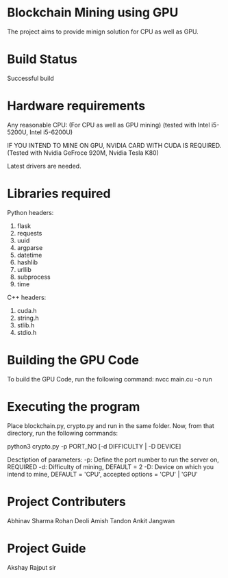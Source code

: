 # Blockchain Mining using GPU
The project aims to provide minign solution for CPU as well as GPU.

# Build Status
Successful build

# Hardware requirements
Any reasonable CPU: (For CPU as well as GPU mining)
(tested with Intel i5-5200U, Intel i5-6200U)

IF YOU INTEND TO MINE ON GPU, NVIDIA CARD WITH CUDA IS REQUIRED.
(Tested with Nvidia GeFroce 920M, Nvidia Tesla K80)

Latest drivers are needed.

# Libraries required
Python headers:
  1. flask
  2. requests
  3. uuid
  4. argparse
  5. datetime
  6. hashlib
  7. urllib
  8. subprocess
  9. time

C++ headers:
1. cuda.h
2. string.h
3. stlib.h
4. stdio.h

# Building the GPU Code
To build the GPU Code, run the following command:
  nvcc main.cu -o run
 
#  Executing the program
Place blockchain.py, crypto.py and run in the same folder.
Now, from that directory, run the following commands:

  python3 crypto.py -p PORT_NO [-d DIFFICULTY | -D DEVICE]

Desctiption of parameters:
  -p: Define the port number to run the server on, REQUIRED
  -d: Difficulty of mining, DEFAULT = 2
  -D: Device on which you intend to mine, DEFAULT = 'CPU', accepted options = 'CPU' | 'GPU'

# Project Contributers
Abhinav Sharma
Rohan Deoli
Amish Tandon
Ankit Jangwan

# Project Guide
Akshay Rajput sir
